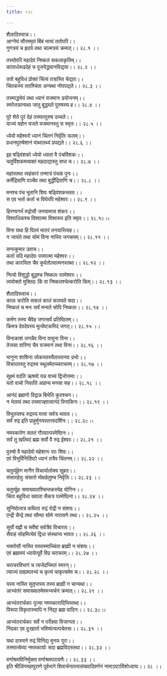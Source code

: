 ```yaml
---
title: ०२८

---
```

शैलादिरुवाच।।  
आग्नेयं सौरममृतं बिंबं भाव्यं ततोपरि।।  
गुणत्रयं च हृदये तथा चात्मत्रयं क्रमात्।। २८.१ ।।  
  
तस्योपरि महादेवं निष्कलं सकलाकृतिम्।।  
कांतार्धरूढदेहं च पूजयेद्ध्यानविद्यया।। २८.२ ।।  
  
ततो बहुविधं प्रोक्तं चिंत्यं तत्रास्ति चेद्यतः।।  
चिंतकस्य ततश्चिंता अन्यथा नोपपद्यते।। २८.३ ।।  
  
तस्माद्ध्येयं तथा ध्यानं यजमानः प्रयोजनम्।।  
स्मरेत्तन्नान्यथा जातु बुद्ध्यते पुरुषस्य ह।। २८.४ ।।  
  
पुरे शेते पुरं देहं तस्मात्पुरुष उच्यते।।  
याज्यं यज्ञेन यजते यजमानस्तु स स्मृतः।। २८.५ ।।  
  
ध्येयो महेश्वरो ध्यानं चिंतनं निर्वृतिः फलम्।।  
प्रधानपुरुषेशानं याथातथ्यं प्रपद्यते।। २८.६ ।।  
  
इह षड्विंशको ध्येयो ध्याता वै पंचविंशकः।।  
चतुर्विंशकमव्यक्तं महदाद्यास्तु सप्त च।। २८.७ ।।  
  
महांस्तथा त्वहंकारं तन्मात्रं पंचकं पुनः।।  
कर्मेद्रियाणि पञ्चैव तथा बुद्धींद्रियाणि च।। २८.८ ।।  
  
मनश्च पंच भूतानि शिवः षड्विंशकस्ततः।।  
स एव भर्ता कर्ता च विघेरपि महेश्वरः।। २८.९ ।।  
  
हिरण्यगर्भं रुद्रोसौ जनयामास शंकरः।।  
विश्वाधिकश्च विश्वात्मा विश्वरूप इति स्मृतः।। २८.१೦ ।।  
  
विना यथा हि पितरं मातरं तनयास्त्विह।।  
न जायंते तथा सोमं विना नास्ति जगत्त्रयम्।। २८.११ ।।  
  
सनत्कुमार उवाच।।  
कर्ता यदि महादेवः परमात्मा महेश्वरः।।  
तथा कारयिता चैव कुर्वतोल्पात्मनस्तथा।। २८.१२ ।।  
  
नित्यो विशुद्धो बुद्धश्च निष्कलः परमेश्वरः।।  
त्वयोक्तो मुक्तिदः किं वा निष्कलश्चेत्करोति किम्।। २८.१३ ।।  
  
शैलादिरूवाच।।  
कालः करोति सकलं कालं कलयते सदा।।  
निष्कलं च मनः सर्वं मन्यते सोपि निष्कलः।। २८.१४ ।।  
  
कर्मण तस्य चैवेह जगत्सर्वं प्रतिष्ठितम्।।  
किमत्र देवदेवस्य मूर्त्यष्टकमिदं जगत्।। २८.१५ ।।  
  
विनाकाशं जगन्नैव विना वायुना विना।।  
तेजसा वारिणा चैव यजमानं तथा विना।। २८.१६ ।।  
  
भानुना शाशिना लोकस्तस्यैतास्तनवः प्रभोः।।  
विचारतस्तु रुद्रस्य स्थूलमेतच्चराचरम्।। २८.१७ ।।  
  
सूक्ष्मं वदंति ऋषयो यन्न वाच्यं द्विजोत्तमाः।।  
यतो वाचो निवर्तंते अप्राप्य मनसा सह।। २८.१८ ।।  
  
आनंदं ब्रह्मणो विद्वान्न बिभेति कुतश्चन।।  
न भेतव्यं तथा तस्माज्ज्ञात्वानंदं पिनाकिनः।। २८.१९ ।।  
  
विभूतयश्च रुद्रस्य मत्वा सर्वत्र भावतः।।  
सर्वं रुद्र इति प्राहुर्मुनयस्तत्त्वदर्शिनः।। २८.२೦ ।।  
  
नमस्कारेण सततं गौरवात्परमेष्ठिनः।।  
सर्वं तु खल्विदं ब्रह्म सर्वो वै रुद्र ईश्वरः।। २८.२१ ।।  
  
पुरुषो वै महादेवो महेशानः परः शिवः।।  
एवं विभुर्विनिर्दिष्टो ध्यानं तत्रैव चिंतनम्।। २८.२२ ।।  
  
चतुर्व्यूहेण मार्गेण विचार्यालोक्य सुव्रत।।  
संसारहेतुः संसारो मोक्षहेतुश्च निर्वृतिः।। २८.२३ ।।  
  
चतुर्व्यूहः समाख्यातश्चिन्तकस्येह योगिनः।।  
चिंता बहुविधा ख्याता सैकत्र परमेष्ठिना।। २८.२४ ।।  
  
सुनिष्ठेत्यत्र कथिता रुद्रं रोद्री न संशयः।।  
एन्द्री चैन्द्रे तथा सौम्या सोमे नारायणे तथा।। २८.२५ ।।  
  
सूर्यो वह्नौ च सर्वेषां सर्वत्रैवं विचारतः।।  
सैवाहं सोहमित्येवं द्विधा संस्थाप्य भावतः।। २८.२६ ।।  
  
भक्तोसौ नास्ति यस्तस्माच्चिंता ब्राह्मी न संशयः।।  
एवं ब्रह्ममयं ध्यायेत्पूर्वे विप्र चराचरम्।। २८.२७ ।।  
  
चराचरविभागं च त्यजेदभिमतं स्मरन्।।  
त्याज्यं ग्राह्यमलभ्यं च कृत्यं चाकृत्यमेव च।। २८.२८ ।।  
  
यस्य नास्ति सुतृप्तस्य तस्य ब्राह्मी न चान्यथा।।  
आभ्यंतंरं समाख्यातमेवमभ्यर्चनं क्रमात्।। २८.२९ ।।  
  
आभ्यंतरार्चकाः पूज्या नमस्कारादिभिस्तथा।।  
विरूपा विकृतास्चापि न निंद्या ब्रह्म वादिनः।। २८.३೦ ।।  
  
आभ्यंतरार्चकाः सर्वे न परीक्ष्या विजानता।।  
निंदका एव दुःखार्ता भविष्यंत्यल्पचेतसः।। २८.३१ ।।  
  
यथा दारुवने रुद्रं विनिंद्य मुनयः पुरा।।  
तस्मात्सेव्या नमस्कार्याः सदा ब्रह्मविदस्तथा।। २८.३२ ।।  
  
वर्णाश्रमविनिर्मुक्ता वर्णाश्रमपरायणैः।। २८.३३ ।।  
इति श्रीलिंगमहापुराणे पूर्वभागे शिवार्चनतत्त्वसंख्यादिवर्णनं नामाऽष्टाविंशोध्यायः।। २८ ।।